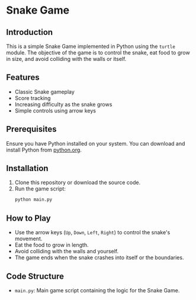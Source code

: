 # Snake Game

## Introduction
This is a simple Snake Game implemented in Python using the `turtle` module. The objective of the game is to control the snake, eat food to grow in size, and avoid colliding with the walls or itself.

## Features
- Classic Snake gameplay
- Score tracking
- Increasing difficulty as the snake grows
- Simple controls using arrow keys

## Prerequisites
Ensure you have Python installed on your system. You can download and install Python from [python.org](https://www.python.org/downloads/).

## Installation
1. Clone this repository or download the source code.
2. Run the game script:
   ```sh
   python main.py
   ```

## How to Play
- Use the arrow keys (`Up`, `Down`, `Left`, `Right`) to control the snake's movement.
- Eat the food to grow in length.
- Avoid colliding with the walls and yourself.
- The game ends when the snake crashes into itself or the boundaries.

## Code Structure
- `main.py`: Main game script containing the logic for the Snake Game.



